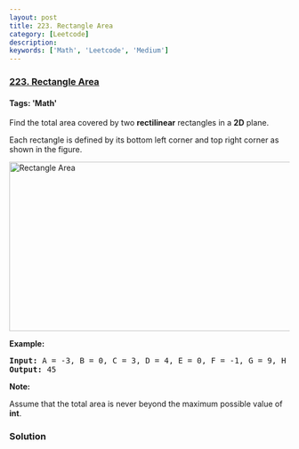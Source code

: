 ```yaml
---
layout: post
title: 223. Rectangle Area
category: [Leetcode]
description: 
keywords: ['Math', 'Leetcode', 'Medium']
---
```

### [223. Rectangle Area](https://leetcode.com/problems/rectangle-area)

#### Tags: 'Math'

<div class="content__u3I1 question-content__JfgR"><div><p>Find the total area covered by two <strong>rectilinear</strong> rectangles in a <strong>2D</strong> plane.</p>
<p>Each rectangle is defined by its bottom left corner and top right corner as shown in the figure.</p>
<p><img alt="Rectangle Area" src="https://assets.leetcode.com/uploads/2018/10/22/rectangle_area.png" style="width: 542px; height: 304px;"/></p>
<p><strong>Example:</strong></p>
<pre><strong>Input: </strong>A = <span id="example-input-1-1">-3</span>, B = <span id="example-input-1-2">0</span>, C = <span id="example-input-1-3">3</span>, D = <span id="example-input-1-4">4</span>, E = <span id="example-input-1-5">0</span>, F = <span id="example-input-1-6">-1</span>, G = <span id="example-input-1-7">9</span>, H = <span id="example-input-1-8">2</span>
<strong>Output: </strong><span id="example-output-1">45</span></pre>
<p><strong>Note:</strong></p>
<p>Assume that the total area is never beyond the maximum possible value of <strong>int</strong>.</p>
</div></div>

### Solution
